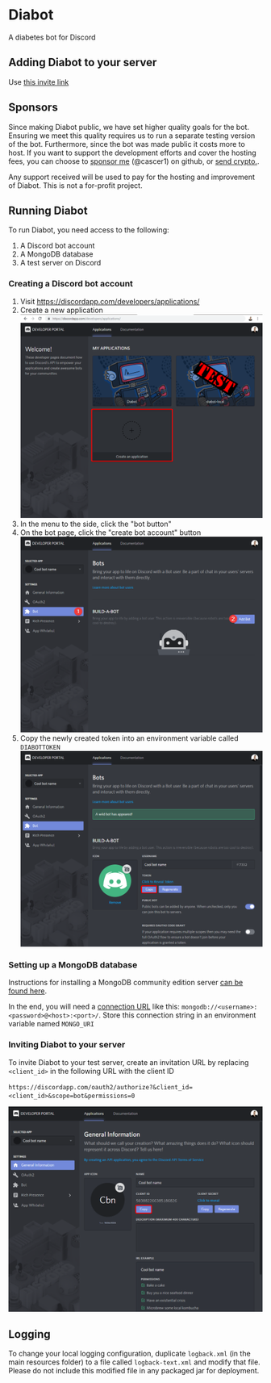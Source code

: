 # Diabot

A diabetes bot for Discord

## Adding Diabot to your server
Use [this invite link](https://discordapp.com/oauth2/authorize?client_id=260721031038238720&scope=bot&permissions=403008576&guild_id=0)

## Sponsors
Since making Diabot public, we have set higher quality goals for the bot. Ensuring we meet this quality requires us to run a separate testing version of the bot. Furthermore, since the bot was made public it costs more to host.
If you want to support the development efforts and cover the hosting fees, you can choose to [sponsor me](https://github.com/sponsors/cascer1) (@cascer1) on github, or [send crypto.](https://reddit-diabetes.github.io/diabot/crypto).

Any support received will be used to pay for the hosting and improvement of Diabot. This is not a for-profit project.

## Running Diabot
To run Diabot, you need access to the following: 
1. A Discord bot account
2. A MongoDB database
3. A test server on Discord

### Creating a Discord bot account
1. Visit https://discordapp.com/developers/applications/
2. Create a new application ![](/docs/create_application.png)
3. In the menu to the side, click the "bot button"
4. On the bot page, click the "create bot account" button ![](/docs/build_a_bot.png)
5. Copy the newly created token into an environment variable called `DIABOTTOKEN` ![](/docs/copy_token.png)

### Setting up a MongoDB database
Instructions for installing a MongoDB community edition server [can be found here](https://docs.mongodb.com/manual/administration/install-community/).

In the end, you will need a [connection URL](https://docs.mongodb.com/manual/reference/connection-string/#connections-standard-connection-string-format) like this: `mongodb://<username>:<password>@<host>:<port>/`. Store this connection string in an environment variable named `MONGO_URI`

### Inviting Diabot to your server
To invite Diabot to your test server, create an invitation URL by replacing `<client_id>` in the following URL with the client ID 

`https://discordapp.com/oauth2/authorize?&client_id=<client_id>&scope=bot&permissions=0`

![](/docs/copy_id.png)

## Logging

To change your local logging configuration, duplicate `logback.xml` (in the main resources folder) to a file called `logback-text.xml` and modify that file. 
Please do not include this modified file in any packaged jar for deployment.
